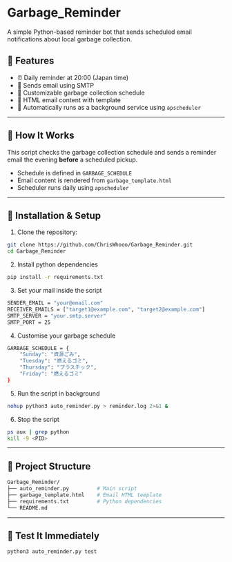 # Garbage_Reminder

A simple Python-based reminder bot that sends scheduled email notifications about local garbage collection.

## 📌 Features

- ⏰ Daily reminder at 20:00 (Japan time)
- 📩 Sends email using SMTP
- 📅 Customizable garbage collection schedule
- 📨 HTML email content with template
- 🔄 Automatically runs as a background service using `apscheduler`

---

## 🧠 How It Works

This script checks the garbage collection schedule and sends a reminder email the evening **before** a scheduled pickup.

- Schedule is defined in `GARBAGE_SCHEDULE`
- Email content is rendered from `garbage_template.html`
- Scheduler runs daily using `apscheduler`

---

## 🚀 Installation & Setup

1. Clone the repository:

```bash
git clone https://github.com/ChrisWhooo/Garbage_Reminder.git
cd Garbage_Reminder
```
2. Install python dependencies
```bash
pip install -r requirements.txt
```
3. Set your mail inside the script
```bash
SENDER_EMAIL = "your@email.com"
RECEIVER_EMAILS = ["target1@example.com", "target2@example.com"]
SMTP_SERVER = "your.smtp.server"
SMTP_PORT = 25
```
4. Customise your garbage schedule
```bash
GARBAGE_SCHEDULE = {
    "Sunday": "資源ごみ",
    "Tuesday": "燃えるゴミ",
    "Thursday": "プラスチック",
    "Friday": "燃えるゴミ"
}
```
5. Run the script in background
```bash
nohup python3 auto_reminder.py > reminder.log 2>&1 &
```
6. Stop the script
```bash
ps aux | grep python
kill -9 <PID>
```

---

## 📁 Project Structure
```bash
Garbage_Reminder/
├── auto_reminder.py         # Main script
├── garbage_template.html    # Email HTML template
├── requirements.txt         # Python dependencies
└── README.md     
```

---

## 🧪 Test It Immediately
```bash
python3 auto_reminder.py test
```




